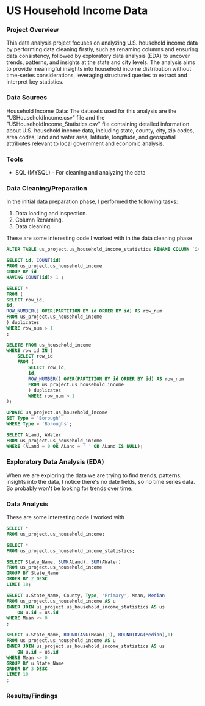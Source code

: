 #  US Household Income Data 

### Project Overview

This data analysis project focuses on analyzing U.S. household income data by performing data cleaning firstly, such as renaming columns and ensuring data consistency, followed by exploratory data analysis (EDA) to uncover trends, patterns, and insights at the state and city levels. The analysis aims to provide meaningful insights into household income distribution without time-series considerations, leveraging structured queries to extract and interpret key statistics.

### Data Sources 

Household Income Data: The datasets used for this analysis are the "USHouseholdIncome.csv" file and the "USHouseholdIncome_Statistics.csv" file containing detailed information about  U.S. household income data, including state, county, city, zip codes, area codes, land and water area, latitude, longitude, and geospatial attributes relevant to local government and economic analysis.

### Tools

- SQL (MYSQL) - For cleaning and analyzing the data

### Data Cleaning/Preparation

In the initial data preparation phase, I performed the following tasks:
1. Data loading and inspection.
2. Column Renaming.
3. Data cleaning.
   
These are some interesting code I worked with in the data cleaning phase

```sql
ALTER TABLE us_project.us_household_income_statistics RENAME COLUMN `ï»¿id` TO `id`;

SELECT id, COUNT(id)
FROM us_project.us_household_income
GROUP BY id
HAVING COUNT(id)> 1 ;

SELECT *
FROM (
SELECT row_id, 
id,
ROW_NUMBER() OVER(PARTITION BY id ORDER BY id) AS row_num
FROM us_project.us_household_income
) duplicates
WHERE row_num > 1
;

DELETE FROM us_household_income
WHERE row_id IN (
	SELECT row_id
	FROM (
		SELECT row_id, 
		id,
		ROW_NUMBER() OVER(PARTITION BY id ORDER BY id) AS row_num
		FROM us_project.us_household_income
		) duplicates
		WHERE row_num > 1
);

UPDATE us_project.us_household_income 
SET Type = 'Borough'
WHERE Type = 'Boroughs';

SELECT ALand, AWater
FROM us_project.us_household_income 
WHERE (ALand = 0 OR ALand = ' ' OR ALand IS NULL);

```
### Exploratory Data Analysis (EDA)

When we are exploring the data we are trying to find trends, patterns, insights into the data, I notice there's no date fields, so no time series data. So probably won't be looking for trends over time.

### Data Analysis

These are some interesting code I worked with

```sql
SELECT * 
FROM us_project.us_household_income; 

SELECT *
FROM us_project.us_household_income_statistics;

SELECT State_Name, SUM(ALand), SUM(AWater)
FROM us_project.us_household_income
GROUP BY State_Name
ORDER BY 2 DESC
LIMIT 10;

SELECT u.State_Name, County, Type, 'Primary', Mean, Median
FROM us_project.us_household_income AS u
INNER JOIN us_project.us_household_income_statistics AS us
	ON u.id = us.id
WHERE Mean <> 0
;

SELECT u.State_Name, ROUND(AVG(Mean),1), ROUND(AVG(Median),1)
FROM us_project.us_household_income AS u
INNER JOIN us_project.us_household_income_statistics AS us
	ON u.id = us.id
WHERE Mean <> 0
GROUP BY u.State_Name
ORDER BY 3 DESC
LIMIT 10
;
```

### Results/Findings





